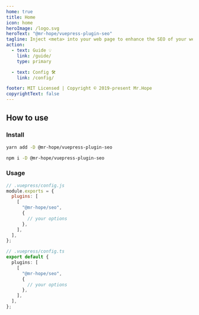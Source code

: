 ```yaml
---
home: true
title: Home
icon: home
heroImage: /logo.svg
heroText: "@mr-hope/vuepress-plugin-seo"
tagline: Inject <meta> into your web page to enhance the SEO of your web page.
action:
  - text: Guide 💡
    link: /guide/
    type: primary

  - text: Config 🛠
    link: /config/

footer: MIT Licensed | Copyright © 2019-present Mr.Hope
copyrightText: false
---
```


## How to use

### Install

<CodeGroup>
<CodeGroupItem title="yarn">

```bash
yarn add -D @mr-hope/vuepress-plugin-seo
```

</CodeGroupItem>

<CodeGroupItem title="npm">

```bash
npm i -D @mr-hope/vuepress-plugin-seo
```

</CodeGroupItem>
</CodeGroup>

### Usage

<CodeGroup>
<CodeGroupItem title="js">

```js
// .vuepress/config.js
module.exports = {
  plugins: [
    [
      "@mr-hope/seo",
      {
        // your options
      },
    ],
  ],
};
```

</CodeGroupItem>

<CodeGroupItem title="ts">

```ts
// .vuepress/config.ts
export default {
  plugins: [
    [
      "@mr-hope/seo",
      {
        // your options
      },
    ],
  ],
};
```

</CodeGroupItem>
</CodeGroup>
